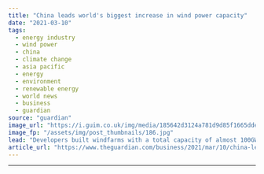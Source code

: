 ```yaml
---
title: "China leads world's biggest increase in wind power capacity"
date: "2021-03-10"
tags: 
  - energy industry
  - wind power
  - china
  - climate change
  - asia pacific
  - energy
  - environment
  - renewable energy
  - world news
  - business
  - guardian
source: "guardian"
image_url: "https://i.guim.co.uk/img/media/185642d3124a781d9d85f1665ddeb45c3308655c/0_86_6720_4032/master/6720.jpg?width=460&quality=85&auto=format&fit=max&s=bff038fe5caf9d7a3a20346e473b3986"
image_fp: "/assets/img/post_thumbnails/186.jpg"
lead: "Developers built windfarms with a total capacity of almost 100GW in 2020, a rise of nearly 60% on previous yearChina built more new windfarm capacity in 2020 than the whole world combined in the year before, leading to an annual record for windfarm i..."
article_url: "https://www.theguardian.com/business/2021/mar/10/china-leads-world-increase-wind-power-capacity-windfarms"
---
```


---
